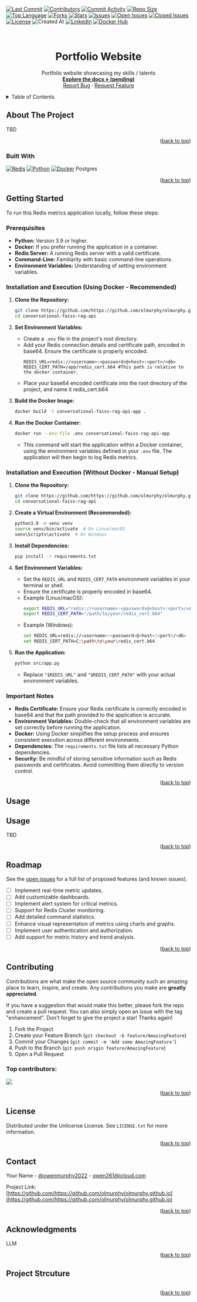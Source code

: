 [![Last Commit](https://img.shields.io/github/last-commit/https://github.com/olmurphy/olmurphy.github.io?style=for-the-badge)](https://github.com/https://github.com/olmurphy/olmurphy.github.io/main)
[![Contributors](https://img.shields.io/github/contributors/https://github.com/olmurphy/olmurphy.github.io?style=for-the-badge)](https://github.com/https://github.com/olmurphy/olmurphy.github.io/graphs/contributors)
[![Commit Activity](https://img.shields.io/github/commit-activity/y/https://github.com/olmurphy/olmurphy.github.io?style=for-the-badge)](https://github.com/https://github.com/olmurphy/olmurphy.github.io/graphs/commit-activity)
[![Repo Size](https://img.shields.io/github/repo-size/https://github.com/olmurphy/olmurphy.github.io?style=for-the-badge)](https://github.com/https://github.com/olmurphy/olmurphy.github.io)
[![Top Language](https://img.shields.io/github/languages/top/https://github.com/olmurphy/olmurphy.github.io?style=for-the-badge)](https://github.com/https://github.com/olmurphy/olmurphy.github.io/search?l=YOUR_TOP_LANGUAGE)
[![Forks](https://img.shields.io/github/forks/https://github.com/olmurphy/olmurphy.github.io?style=for-the-badge)](https://github.com/https://github.com/olmurphy/olmurphy.github.io/network/members)
[![Stars](https://img.shields.io/github/stars/https://github.com/olmurphy/olmurphy.github.io?style=for-the-badge)](https://github.com/https://github.com/olmurphy/olmurphy.github.io/stargazers)
[![Issues](https://img.shields.io/github/issues/https://github.com/olmurphy/olmurphy.github.io?style=for-the-badge)](https://github.com/https://github.com/olmurphy/olmurphy.github.io/issues)
[![Open Issues](https://img.shields.io/github/issues-raw/https://github.com/olmurphy/olmurphy.github.io?state=open&style=for-the-badge)](https://github.com/https://github.com/olmurphy/olmurphy.github.io/issues)
[![Closed Issues](https://img.shields.io/github/issues-closed-raw/https://github.com/olmurphy/olmurphy.github.io?style=for-the-badge)](https://github.com/https://github.com/olmurphy/olmurphy.github.io/issues?q=is%3Aclosed)
[![License](https://img.shields.io/github/license/https://github.com/olmurphy/olmurphy.github.io?style=for-the-badge)](https://github.com/https://github.com/olmurphy/olmurphy.github.io/blob/master/LICENSE)
![Created At](https://img.shields.io/github/created-at/https://github.com/olmurphy/olmurphy.github.io?style=for-the-badge
)
[![LinkedIn](https://img.shields.io/badge/linkedin-%230077B5.svg?style=for-the-badge&logo=linkedin&logoColor=white)](https://www.linkedin.com/in/owenmurphy2022/)
[![Docker Hub](https://img.shields.io/badge/Docker-Hub-blue?logo=docker&style=for-the-badge)](https://hub.docker.com/repository/docker/owenmurphy2022v1/conversational-faiss-rag-api)

<!-- Improved compatibility of back to top link: See: https://github.com/https://github.com/olmurphy/olmurphy.github.io/pull/73 -->
<a id="readme-top"></a>


<!-- PROJECT LOGO -->
<br />
<div align="center">

  <h1 align="center">Portfolio Website</h1>

  <p align="center">
    Portfolio website showcasing my skills / talents
    <br />
    <a href="https://github.com/https://github.com/olmurphy/olmurphy.github.io"><strong>Explore the docs » (pending)</strong></a>
    <br />
    <a href="https://github.com/https://github.com/olmurphy/olmurphy.github.io/issues/new?labels=bug&template=bug-report---.md">Report Bug</a>
    &middot;
    <a href="https://github.com/https://github.com/olmurphy/olmurphy.github.io/issues/new?labels=enhancement&template=feature-request---.md">Request Feature</a>
  </p>
</div>



<!-- TABLE OF CONTENTS -->
<details>
  <summary>Table of Contents</summary>
  <ol>
    <li>
      <a href="#about-the-project">About The Project</a>
      <ul>
        <li><a href="#built-with">Built With</a></li>
      </ul>
    </li>
    <li>
      <a href="#getting-started">Getting Started</a>
      <ul>
        <li><a href="#prerequisites">Prerequisites</a></li>
        <li><a href="#installation">Installation</a></li>
      </ul>
    </li>
    <li><a href="#usage">Usage</a></li>
    <li><a href="#roadmap">Roadmap</a></li>
    <li><a href="#contributing">Contributing</a></li>
    <li><a href="#license">License</a></li>
    <li><a href="#contact">Contact</a></li>
    <li><a href="#acknowledgments">Acknowledgments</a></li>
  </ol>
</details>



<!-- ABOUT THE PROJECT -->
## About The Project

TBD

<p align="right">(<a href="#readme-top">back to top</a>)</p>



### Built With

[![Redis](https://img.shields.io/badge/redis-%23DD0031.svg?style=for-the-badge&logo=redis&logoColor=white)](https://redis.io/) [![Python](https://img.shields.io/badge/python-3670A0?style=for-the-badge&logo=python&logoColor=ffdd54)](https://www.python.org/) [![Docker](https://img.shields.io/badge/docker-%230db7ed.svg?style=for-the-badge&logo=docker&logoColor=white)](https://www.docker.com/) Postgres

<p align="right">(<a href="#readme-top">back to top</a>)</p>



## Getting Started

To run this Redis metrics application locally, follow these steps:

### Prerequisites

* **Python:** Version 3.9 or higher.
* **Docker:** If you prefer running the application in a container.
* **Redis Server:** A running Redis server with a valid certificate.
* **Command-Line:** Familiarity with basic command-line operations.
* **Environment Variables:** Understanding of setting environment variables.

### Installation and Execution (Using Docker - Recommended)

1.  **Clone the Repository:**
    ```bash
    git clone https://github.com/https://github.com/olmurphy/olmurphy.github.io.git
    cd conversational-faiss-rag-api
    ```
2.  **Set Environment Variables:**
    * Create a `.env` file in the project's root directory.
    * Add your Redis connection details and certificate path, encoded in base64. Ensure the certificate is properly encoded.
        ```
        REDIS_URL=redis://<username>:<password>@<host>:<port>/<db>
        REDIS_CERT_PATH=/app/redis_cert.b64 #This path is relative to the docker container.
        ```
    * Place your base64 encoded certificate into the root directory of the project, and name it redis_cert.b64

3.  **Build the Docker Image:**
    ```bash
    docker build -t conversational-faiss-rag-api-app .
    ```

4.  **Run the Docker Container:**
    ```bash
    docker run --env-file .env conversational-faiss-rag-api-app
    ```
    * This command will start the application within a Docker container, using the environment variables defined in your `.env` file. The application will then begin to log Redis metrics.

### Installation and Execution (Without Docker - Manual Setup)

1.  **Clone the Repository:**
    ```bash
    git clone https://github.com/https://github.com/olmurphy/olmurphy.github.io.git
    cd conversational-faiss-rag-api
    ```

2.  **Create a Virtual Environment (Recommended):**
    ```bash
    python3.9 -m venv venv
    source venv/bin/activate  # On Linux/macOS
    venv\Scripts\activate  # On Windows
    ```

3.  **Install Dependencies:**
    ```bash
    pip install -r requirements.txt
    ```

4.  **Set Environment Variables:**
    * Set the `REDIS_URL` and `REDIS_CERT_PATH` environment variables in your terminal or shell.
    * Ensure the certificate is properly encoded in base64.
    * Example (Linux/macOS):
        ```bash
        export REDIS_URL="redis://<username>:<password>@<host>:<port>/<db>"
        export REDIS_CERT_PATH="/path/to/your/redis_cert.b64"
        ```
    * Example (Windows):
        ```bash
        set REDIS_URL=redis://<username>:<password>@<host>:<port>/<db>
        set REDIS_CERT_PATH=C:\path\to\your\redis_cert.b64
        ```

5.  **Run the Application:**
    ```bash
    python src/app.py
    ```
    * Replace `"$REDIS_URL"` and `"$REDIS_CERT_PATH"` with your actual environment variables.

### Important Notes

* **Redis Certificate:** Ensure your Redis certificate is correctly encoded in base64 and that the path provided to the application is accurate.
* **Environment Variables:** Double-check that all environment variables are set correctly before running the application.
* **Docker:** Using Docker simplifies the setup process and ensures consistent execution across different environments.
* **Dependencies:** The `requirements.txt` file lists all necessary Python dependencies.
* **Security:** Be mindful of storing sensitive information such as Redis passwords and certificates. Avoid committing them directly to version control.

<p align="right">(<a href="#readme-top">back to top</a>)</p>



## Usage

## Usage

TBD


<p align="right">(<a href="#readme-top">back to top</a>)</p>



## Roadmap

See the [open issues](https://github.com/https://github.com/olmurphy/olmurphy.github.io/issues) for a full list of proposed features (and known issues).

* [ ] Implement real-time metric updates.
* [ ] Add customizable dashboards.
* [ ] Implement alert system for critical metrics.
* [ ] Support for Redis Cluster monitoring.
* [ ] Add detailed command statistics.
* [ ] Enhance visual representation of metrics using charts and graphs.
* [ ] Implement user authentication and authorization.
* [ ] Add support for metric history and trend analysis.

<p align="right">(<a href="#readme-top">back to top</a>)</p>



## Contributing

Contributions are what make the open source community such an amazing place to learn, inspire, and create. Any contributions you make are **greatly appreciated**.

If you have a suggestion that would make this better, please fork the repo and create a pull request. You can also simply open an issue with the tag "enhancement".
Don't forget to give the project a star! Thanks again!

1. Fork the Project
2. Create your Feature Branch (`git checkout -b feature/AmazingFeature`)
3. Commit your Changes (`git commit -m 'Add some AmazingFeature'`)
4. Push to the Branch (`git push origin feature/AmazingFeature`)
5. Open a Pull Request

### Top contributors:

<a href="https://github.com/https://github.com/olmurphy/olmurphy.github.io/graphs/contributors">
  <img src="https://contrib.rocks/image?repo=https://github.com/olmurphy/olmurphy.github.io" />
</a>

<p align="right">(<a href="#readme-top">back to top</a>)</p>



## License

Distributed under the Unlicense License. See `LICENSE.txt` for more information.

<p align="right">(<a href="#readme-top">back to top</a>)</p>



## Contact

Your Name - [@owenmurphy2022](https://x.com/owenmurphy2022) - owen261@icloud.com

Project Link: [https://github.com/https://github.com/olmurphy/olmurphy.github.io](https://github.com/https://github.com/olmurphy/olmurphy.github.io)

<p align="right">(<a href="#readme-top">back to top</a>)</p>



## Acknowledgments

LLM

<p align="right">(<a href="#readme-top">back to top</a>)</p>

## Project Strcuture

```

```

<p align="right">(<a href="#readme-top">back to top</a>)</p>